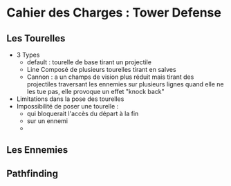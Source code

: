 # Cahier des Charges : Tower Defense



## Les Tourelles

* 3 Types
  * default : tourelle de base tirant un projectile
  * Line Composé de plusieurs tourelles tirant en salves
  * Cannon : a un champs de vision plus réduit mais tirant des projectiles traversant les ennemies sur plusieurs lignes quand elle ne les tue pas, elle provoque un effet "knock back"
* Limitations dans la pose des tourelles
* Impossibilité de poser une tourelle : 
  * qui bloquerait l'accès du départ à la fin
  * sur un ennemi
  * 



## Les Ennemies



## Pathfinding